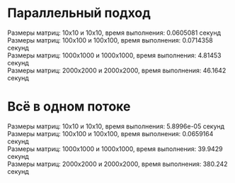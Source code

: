 # Параллельный подход
Размеры матриц: 10x10 и 10x10, время выполнения: 0.0605081 секунд  
Размеры матриц: 100x100 и 100x100, время выполнения: 0.0714358 секунд  
Размеры матриц: 1000x1000 и 1000x1000, время выполнения: 4.81453 секунд  
Размеры матриц: 2000x2000 и 2000x2000, время выполнения: 46.1642 секунд  

# Всё в одном потоке
Размеры матриц: 10x10 и 10x10, время выполнения: 5.8996e-05 секунд  
Размеры матриц: 100x100 и 100x100, время выполнения: 0.0659164 секунд  
Размеры матриц: 1000x1000 и 1000x1000, время выполнения: 39.9429 секунд  
Размеры матриц: 2000x2000 и 2000x2000, время выполнения: 380.242 секунд  